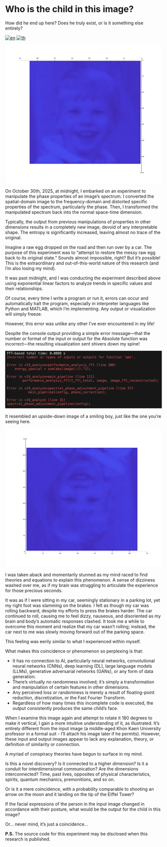 # Who is the child in this image?
How did he end up here? Does he truly exist, or is it something else entirely?

[![en](https://img.shields.io/badge/lang-EN-red.svg)](https://github.com/geeksloth/Who-is-the-child-in-this-image/blob/main/README.md)
[![th](https://img.shields.io/badge/lang-TH-blue.svg)](https://github.com/geeksloth/Who-is-the-child-in-this-image/blob/main/README-TH.md)

![Child's face that appeared in the experiment](static/figure1-180-degree-rotated.jpg)

On October 30th, 2025, at midnight, I embarked on an experiment to manipulate the phase properties of an image’s spectrum. I converted the spatial-domain image to the frequency-domain and distorted specific properties of the spectrum, particularly the phase. Then, I transformed the manipulated spectrum back into the normal space-time dimension.

Typically, the output from previous manipulations of properties in other dimensions results in a completely new image, devoid of any interpretable shape. The entropy is significantly increased, leaving almost no trace of the original.

Imagine a raw egg dropped on the road and then run over by a car. The purpose of this experiment was to “attempt to restore the messy raw egg back to its original state.” Sounds almost impossible, right? But it’s possible! This is the extraordinary and out-of-this-world nature of this research (and I’m also losing my mind).

It was past midnight, and I was conducting the experiment described above using exponential linear factors to analyze trends in specific values and their relationships.

Of course, every time I write a program or run it, errors can occur and automatically halt the program, especially in interpreter languages like Python and MATLAB, which I’m implementing. Any output or visualization will simply freeze.

However, this error was unlike any other I’ve ever encountered in my life!

Despite the console output providing a simple error message—that the number or format of the input or output for the Absolute function was incorrect—the resulting visualization sent shivers down my spine!

![Error output showing the child's face](static/Screenshot-2568-10-31-at-03.15.43.png)

It resembled an upside-down image of a smiling boy, just like the one you’re seeing here.

![Child's face (original orientation)](static/figure1.jpg)

I was taken aback and momentarily stunned as my mind raced to find theories and equations to explain this phenomenon. A sense of dizziness washed over me, as if my brain was struggling to articulate the experience for those precious seconds.

It was as if I were sitting in my car, seemingly stationary in a parking lot, yet my right foot was slamming on the brakes. I felt as though my car was rolling backward, despite my efforts to press the brakes harder. The car continued to roll, causing me to feel dizzy, nauseous, and disoriented as my brain and body’s automatic responses clashed. It took me a while to overcome this moment and realize that my car wasn’t rolling; instead, the car next to me was slowly moving forward out of the parking space.

This feeling was eerily similar to what I experienced within myself.

What makes this coincidence or phenomenon so perplexing is that:
- It has no connection to AI, particularly neural networks, convolutional neural networks (CNNs), deep learning (DL), large language models (LLMs), generative adversarial networks (GANs), or any form of data generation.
- There’s virtually no randomness involved; it’s simply a transformation and manipulation of certain features in other dimensions.
- Any perceived loss or randomness is merely a result of floating-point reduction, discretization, or the Fast Fourier Transform.
- Regardless of how many times this incomplete code is executed, the output consistently produces the same child’s face.

When I examine this image again and attempt to rotate it 180 degrees to make it vertical, I gain a more intuitive understanding of it, as illustrated. It’s entirely different from the input image (a middle-aged Khon Kaen University professor in a formal suit - I’ll attach his image later if he permits). However, these input and output images appear to lack any explanation, theory, or definition of similarity or connection.

A myriad of conspiracy theories have begun to surface in my mind.

Is this a novel discovery?
Is it connected to a higher dimension?
Is it a conduit for interdimensional communication?
Are the dimensions interconnected? Time, past lives, opposites of physical characteristics, spirits, quantum mechanics, premonitions, and so on.

Or is it a mere coincidence, with a probability comparable to shooting an arrow on the moon and it landing on the tip of the Eiffel Tower?

If the facial expressions of the person in the input image changed in accordance with their posture, what would be the output for the child in this image?

Or… never mind, it’s just a coincidence…

**P.S.** The source code for this experiment may be disclosed when this research is published.

